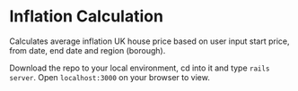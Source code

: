 # Inflation Calculation

Calculates average inflation UK house price based on user input start price, from date, end date and region (borough).

Download the repo to your local environment, cd into it and type `rails server`. Open `localhost:3000` on your browser to view.
